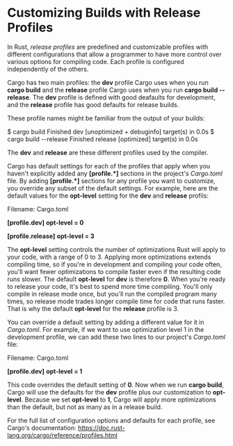 # Customizing Builds with Release Profiles

In Rust, *release profiles* are predefined and customizable profiles with different configurations that
allow a programmer to have more control over various options for compiling code. Each profile is
configured independently of the others.

Cargo has two main profiles: the **dev** profile Cargo uses when you run **cargo build** and the
**release** profile Cargo uses when you run **cargo build --release**. The **dev** profile is defined with
good deafaults for development, and the **release**  profile has good defaults for release builds.

These profile names might be familiar from the output of your builds:

$ cargo build
    Finished dev [unoptimized + debuginfo] target(s) in 0.0s
$ cargo build --release
    Finished release [optimized] target(s) in 0.0s


The **dev** and **release** are these different profiles used by the compiler.

Cargo has default settings for each of the profiles that apply when you haven't explicitly added any
**[profile.*]** sections in the project's *Cargo.toml* file. By adding **[profile.*]** sections for any
profile you want to customize, you override any subset of the default settings. For example, here are the
default values for the **opt-level** setting for the **dev** and **release** profils:

Filename: Cargo.toml



**[profile.dev]**
**opt-level = 0**

**[profile.release]**
**opt-level = 3**


The **opt-level** setting controls the number of optimizations Rust will apply to your code, with a
range of 0 to 3. Applying more optimizations extends compiling time, so if you're in development
and compiling your code often, you'll want fewer optimizations to compile faster even if the resulting
code runs slower. The default **opt-level** for **dev** is therefore **0**. When you're ready to release
your code, it's best to spend more time compiling. You'll only compile in release mode once, but you'll
run the compiled program many times, so release mode trades longer compile time for code that runs faster.
That is why the default **opt-level** for the **release** profile is 3.

You can override a default setting by adding a different value for it in *Cargo.toml*. For example, if we
want to use optimization level 1 in the development profile, we can add these two lines to our
project's *Cargo.toml* file:


Filename: Cargo.toml

**[profile.dev]**
**opt-level = 1**


This code overrides the default setting of **0**. Now when we run **cargo build**, Cargo will use the
defaults for the **dev** profile plus our customization to **opt-level**. Because we set **opt-level** to
**1**, Cargo will apply more optimizations than the default, but not as many as in a release build.

For the full list of configuration options and defaults for each profile, see Cargo's documentation:
https://doc.rust-lang.org/cargo/reference/profiles.html

